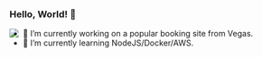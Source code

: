 ### Hello, World! 👋

<div align="left"><img align="left" src="https://github-readme-stats.vercel.app/api/?username=kaskaush&theme=dark&show_icons=true&count_private=true" /></div>


- 🔭 I’m currently working on a popular booking site from Vegas.
- 🌱 I’m currently learning NodeJS/Docker/AWS.
